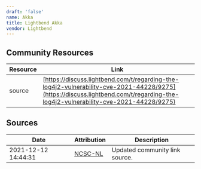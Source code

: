 ```yaml
---
draft: 'false'
name: Akka
title: Lightbend Akka
vendor: Lightbend
---
```



## Community Resources
| Resource | Link |
| --- | --- |
| source | [https://discuss.lightbend.com/t/regarding-the-log4j2-vulnerability-cve-2021-44228/9275](https://discuss.lightbend.com/t/regarding-the-log4j2-vulnerability-cve-2021-44228/9275) |


## Sources
| Date | Attribution | Description |
| --- | --- | --- |
| 2021-12-12 14:44:31 | [NCSC-NL](https://github.com/NCSC-NL/log4shell/blob/main/software/README.md) | Updated community link source.  |
